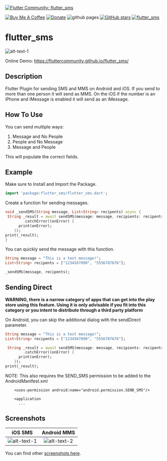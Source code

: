[![Flutter Community: flutter_sms](https://fluttercommunity.dev/_github/header/flutter_sms)](https://github.com/fluttercommunity/community)

[![Buy Me A Coffee](https://img.shields.io/badge/Donate-Buy%20Me%20A%20Coffee-yellow.svg)](https://www.buymeacoffee.com/rodydavis)
[![Donate](https://img.shields.io/badge/Donate-PayPal-green.svg)](https://www.paypal.com/cgi-bin/webscr?cmd=_s-xclick&hosted_button_id=WSH3GVC49GNNJ)
![github pages](https://github.com/fluttercommunity/flutter_sms/workflows/github%20pages/badge.svg)
[![GitHub stars](https://img.shields.io/github/stars/fluttercommunity/flutter_sms?color=blue)](https://github.com/fluttercommunity/flutter_sms)
[![flutter_sms](https://img.shields.io/pub/v/flutter_sms.svg)](https://pub.dev/packages/flutter_sms)

# flutter_sms

![alt-text-1](https://github.com/fluttercommunity/flutter_sms/blob/master/screenshots/ios_blank.PNG)

Online Demo: https://fluttercommunity.github.io/flutter_sms/

## Description

Flutter Plugin for sending SMS and MMS on Android and iOS. If you send to more than one person it will send as MMS. On the iOS if the number is an iPhone and iMessage is enabled it will send as an iMessage.

## How To Use

You can send multiple ways:

1. Message and No People
2. People and No Message
3. Message and People

This will populate the correct fields.


## Example

Make sure to Install and Import the Package.

``` dart
import 'package:flutter_sms/flutter_sms.dart';
```

Create a function for sending messages.

``` dart
void _sendSMS(String message, List<String> recipents) async {
 String _result = await sendSMS(message: message, recipients: recipents)
        .catchError((onError) {
      print(onError);
    });
print(_result);
}
```

You can quickly send the message with this function.

``` dart
String message = "This is a test message!";
List<String> recipents = ["1234567890", "5556787676"];

_sendSMS(message, recipents);
```


## Sending Direct

**WARNING, there is a narrow category of apps that can get into the play store
using this feature. Using it is only advisable if you fit into this category or
you intent to distribute through a third party platform**

On Android, you can skip the additional dialog with the sendDirect parameter.

``` dart
String message = "This is a test message!";
List<String> recipents = ["1234567890", "5556787676"];

 String _result = await sendSMS(message: message, recipients: recipents, sendDirect: true)
        .catchError((onError) {
      print(onError);
    });
print(_result);
```

NOTE: This also requires the SEND_SMS permission to be added to the AndroidManifest.xml

```
    <uses-permission android:name="android.permission.SEND_SMS"/>
    
    <application
      ...
```


## Screenshots

iOS SMS             |  Android MMS
:-------------------------:|:-------------------------:
![alt-text-1](https://github.com/fluttercommunity/flutter_sms/blob/master/screenshots/ios_sms.PNG)  |  ![alt-text-2](https://github.com/fluttercommunity/flutter_sms/blob/master/screenshots/android_mms.png)

You can find other [screenshots here](https://github.com/fluttercommunity/flutter_sms/tree/master/screenshots).
